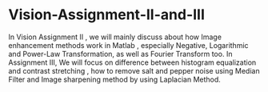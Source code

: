 # Vision-Assignment-II-and-III
In Vision Assignment II , we will mainly discuss about how Image enhancement methods work in Matlab , especially Negative, Logarithmic and Power-Law Transformation, as well as Fourier Transform too. In Assignment III, We will focus on difference between histogram equalization and contrast stretching , how to remove salt and pepper noise using Median Filter and Image sharpening method by using Laplacian Method.
